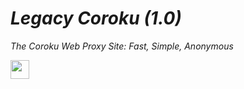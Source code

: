 # ***Legacy Coroku (1.0)***
_The Coroku Web Proxy Site: Fast, Simple, Anonymous_

<a href="https://heroku.com/deploy?template=https://github.com/kovak7/coroku-AL"><img height="30px" src="https://raw.githubusercontent.com/FogNetwork/Tsunami/main/deploy/heroku2.svg"><img></a>
